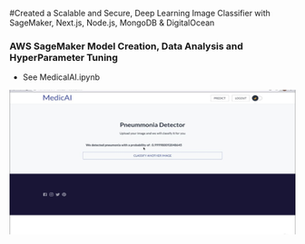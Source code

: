 #Created a Scalable and Secure, Deep Learning Image Classifier with SageMaker, Next.js, Node.js, MongoDB & DigitalOcean

### AWS SageMaker Model Creation, Data Analysis and HyperParameter Tuning
- See MedicalAI.ipynb

![alt text](./githubdemo.JPG)
